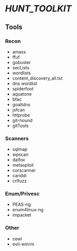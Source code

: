# _HUNT_TOOLKIT_

## Tools

### Recon
- amass
- ffuf
- gobuster
- secLists
- wordlists
- content_discovery_all.txt
- dns wordlist
- spiderfoot
- aquatone
- bfac
- goaltdns
- jsfcan
- httprobe
- git-hound
- gitTools

### Scanners
- sqlmap
- wpscan
- dalfox
- metasploit
- corscanner
- cariddi
- crlfuzz

### Enum/Privesc
- PEAS-ng
- enum4linux-ng
- impacket

### Other
- cewl
- evil-winrm
